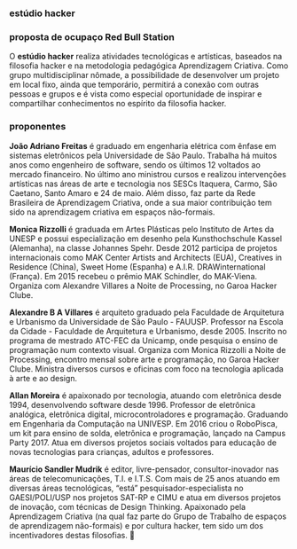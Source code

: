 ### estúdio hacker

### proposta de ocupaço Red Bull Station

O **estúdio hacker** realiza atividades tecnológicas e artísticas, baseados na filosofia hacker e na metodologia pedagógica Aprendizagem Criativa. Como grupo multidisciplinar nômade, a possibilidade de desenvolver um projeto em local fixo, ainda que temporário, permitirá a conexão com outras pessoas e grupos e é  vista como especial oportunidade de inspirar e compartilhar conhecimentos no espírito da filosofia hacker.



### proponentes

**João Adriano Freitas** é graduado em engenharia elétrica com ênfase em sistemas eletrônicos pela Universidade de São Paulo. Trabalha há muitos anos como engenheiro de software, sendo os últimos 12 voltados ao mercado financeiro. No último ano ministrou cursos e realizou intervenções artísticas nas áreas de arte e tecnologia nos SESCs Itaquera, Carmo, São Caetano, Santo Amaro e 24 de maio. Além disso, faz parte da Rede Brasileira de Aprendizagem Criativa, onde a sua maior contribuição tem sido na aprendizagem criativa em espaços não-formais.
 
**Monica Rizzolli** é graduada em Artes Plásticas pelo Instituto de Artes da UNESP e possui especialização em desenho pela Kunsthochschule Kassel (Alemanha), na classe Johannes Spehr. Desde 2012 participa de projetos internacionais como MAK Center Artists and Architects (EUA), Creatives in Residence (China), Sweet Home (Espanha) e A.I.R. DRAWinternational (França). Em 2015 recebeu o prêmio MAK Schindler, do MAK-Viena. Organiza com Alexandre Villares a Noite de Processing, no Garoa Hacker Clube.

**Alexandre B A Villares** é arquiteto graduado pela Faculdade de Arquitetura e Urbanismo da Universidade de São Paulo - FAUUSP. Professor na Escola da Cidade - Faculdade de Arquitetura e Urbanismo, desde 2005. Inscrito no programa de mestrado ATC-FEC da Unicamp, onde pesquisa o ensino de programação num contexto visual. Organiza com Monica Rizzolli a Noite de Processing, encontro mensal sobre arte e programação, no Garoa Hacker Clube. Ministra diversos cursos e oficinas com foco na tecnologia aplicada à arte e ao design.

**Allan Moreira** é apaixonado por tecnologia, atuando com eletrônica desde 1994, desenvolvendo software desde 1996. Professor de eletrônica analógica, eletrônica digital, microcontroladores e programação. Graduando em Engenharia da Computação na UNIVESP. Em 2016 criou o RoboPisca, um kit para ensino de solda, eletrônica e programação, lançado na Campus Party 2017.
Atua em diversos projetos sociais voltados para educação de novas tecnologias para crianças, adultos e professores.

**Maurício Sandler Mudrik** é editor, livre-pensador, consultor-inovador nas áreas de telecomunicações, T.I. e I.T.S. Com mais de 25 anos atuando em diversas áreas tecnológicas, “está” pesquisador-especialista no GAESI/POLI/USP nos projetos SAT-RP e CIMU e atua em diversos projetos de inovação, com técnicas de Design Thinking.
Apaixonado pela Aprendizagem Criativa (na qual faz parte do Grupo de Trabalho de espaços de aprendizagem não-formais) e por cultura hacker, tem sido um dos incentivadores destas filosofias. 

